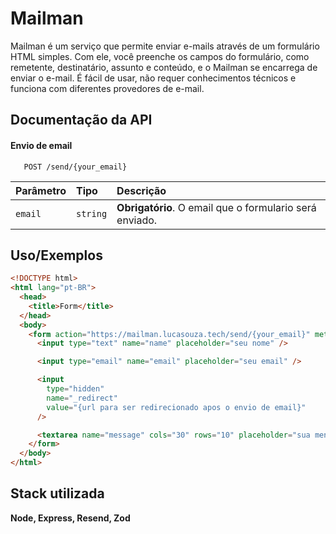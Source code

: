 # Mailman

Mailman é um serviço que permite enviar e-mails através de um formulário HTML simples. Com ele, você preenche os campos do formulário, como remetente, destinatário, assunto e conteúdo, e o Mailman se encarrega de enviar o e-mail. É fácil de usar, não requer conhecimentos técnicos e funciona com diferentes provedores de e-mail.

## Documentação da API

#### Envio de email

```http
   POST /send/{your_email}
```

| Parâmetro | Tipo     | Descrição                                               |
| :-------- | :------- | :------------------------------------------------------ |
| `email`   | `string` | **Obrigatório**. O email que o formulario será enviado. |

## Uso/Exemplos

```html
<!DOCTYPE html>
<html lang="pt-BR">
  <head>
    <title>Form</title>
  </head>
  <body>
    <form action="https://mailman.lucasouza.tech/send/{your_email}" method="post">
      <input type="text" name="name" placeholder="seu nome" />

      <input type="email" name="email" placeholder="seu email" />

      <input
        type="hidden"
        name="_redirect"
        value="{url para ser redirecionado apos o envio de email}"
      />

      <textarea name="message" cols="30" rows="10" placeholder="sua mensagem"></textarea>
    </form>
  </body>
</html>
```

## Stack utilizada

**Node, Express, Resend, Zod**
